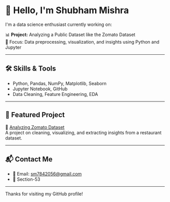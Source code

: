 # 👋 Hello, I'm Shubham Mishra

I'm a data science enthusiast currently working on:

📊 **Project:** Analyzing a Public Dataset like the Zomato Dataset  
🎯 Focus: Data preprocessing, visualization, and insights using Python and Jupyter

---

## 🛠 Skills & Tools

- Python, Pandas, NumPy, Matplotlib, Seaborn
- Jupyter Notebook, GitHub
- Data Cleaning, Feature Engineering, EDA

---

## 📁 Featured Project

🔎 [Analyzing Zomato Dataset](https://github.com/Shubhamkkd/analyzing-a-public-dataset-like-the-Zomato-dataset)  
A project on cleaning, visualizing, and extracting insights from a restaurant dataset.

---

## 📬 Contact Me

- 📧 Email: sm7842056@gmail.com
- 📍 Section-53

---

Thanks for visiting my GitHub profile!

